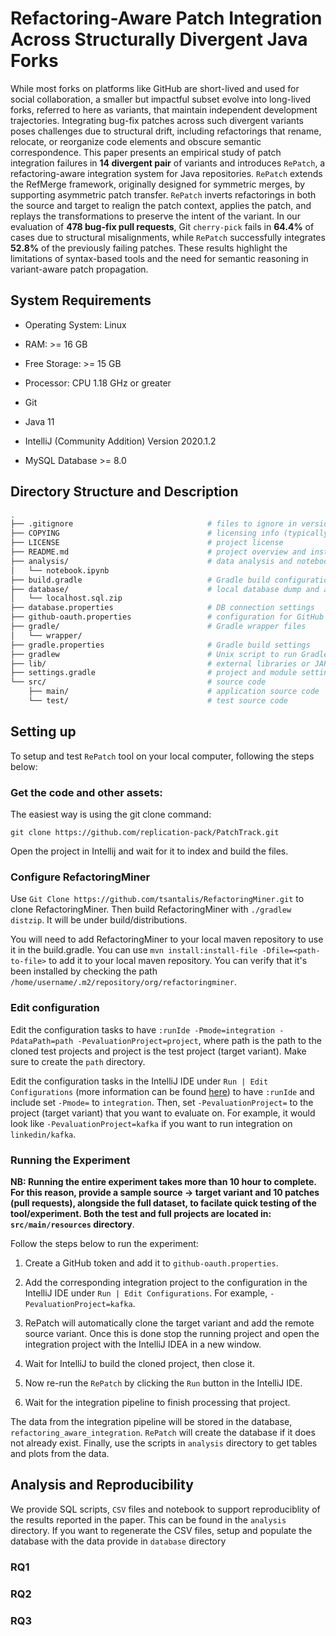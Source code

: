 # Refactoring-Aware Patch Integration Across Structurally Divergent Java Forks

While most forks on platforms like GitHub are short-lived and used for social collaboration, a smaller but impactful subset evolve into long-lived forks, referred to here as variants, that maintain independent development trajectories. Integrating bug-fix patches across such divergent variants poses challenges due to structural drift, including refactorings that rename, relocate, or reorganize code elements and obscure semantic correspondence. This paper presents an empirical study of patch integration failures in **14 divergent pair** of variants and introduces ``RePatch``, a refactoring-aware integration system for Java repositories. ``RePatch`` extends the RefMerge framework, originally designed for symmetric merges, by supporting asymmetric patch transfer. ``RePatch`` inverts refactorings in both the source and target to realign the patch context, applies the patch, and replays the transformations to preserve the intent of the variant. In our evaluation of **478 bug-fix pull requests**, Git ``cherry-pick`` fails in **64.4%** of cases due to structural misalignments, while ``RePatch`` successfully integrates **52.8%** of the previously failing patches. These results highlight the limitations of syntax-based tools and the need for semantic reasoning in variant-aware patch propagation.


## System Requirements
* Operating System: Linux
* RAM: >= 16 GB
* Free Storage: >= 15 GB
* Processor: CPU 1.18 GHz or greater

* Git
* Java 11
* IntelliJ (Community Addition) Version 2020.1.2
* MySQL Database >= 8.0

## Directory Structure and Description
```bash
.
├── .gitignore                              # files to ignore in version control
├── COPYING                                 # licensing info (typically GNU-style)
├── LICENSE                                 # project license 
├── README.md                               # project overview and instructions
├── analysis/                               # data analysis and notebooks
│   └── notebook.ipynb                      
├── build.gradle                            # Gradle build configuration
├── database/                               # local database dump and assets
│   └── localhost.sql.zip                   
├── database.properties                     # DB connection settings
├── github-oauth.properties                 # configuration for GitHub API access
├── gradle/                                 # Gradle wrapper files
│   └── wrapper/
├── gradle.properties                       # Gradle build settings
├── gradlew                                 # Unix script to run Gradle wrapper
├── lib/                                    # external libraries or JARS
├── settings.gradle                         # project and module settings
└── src/                                    # source code
    ├── main/                               # application source code
    └── test/                               # test source code
```

## Setting up
To setup and test ``RePatch`` tool on your local computer, following the steps below:

### Get the code and other assets:
The easiest way is using the git clone command:
```
git clone https://github.com/replication-pack/PatchTrack.git
```
Open the project in Intellij and wait for it to index and build the files. 

### Configure RefactoringMiner

Use `Git Clone https://github.com/tsantalis/RefactoringMiner.git` to clone RefactoringMiner. Then build RefactoringMiner with `./gradlew distzip`. It will be under build/distributions.

You will need to add RefactoringMiner to your local maven repository to use it in the build.gradle. You can use `mvn install:install-file -Dfile=<path-to-file>` to add it to your local maven repository. You can verify that it's been installed by checking the path `/home/username/.m2/repository/org/refactoringminer`.


### Edit configuration
Edit the configuration tasks to have `:runIde -Pmode=integration -PdataPath=path -PevaluationProject=project`, where path is the path to the cloned test projects and project is the test project (target variant). Make sure to create the `path` directory.

Edit the configuration tasks in the IntelliJ IDE under `Run | Edit Configurations` (more information can be found [here](https://www.jetbrains.com/help/idea/run-debug-configuration.html#create-permanent)) to have `:runIde` and include set `-Pmode=` to `integration`.
Then, set `-PevaluationProject=` to the project (target variant) that you want to evaluate on. For example,
it would look like `-PevaluationProject=kafka` if you want to run integration on `linkedin/kafka`.

### Running the Experiment
**NB: Running the entire experiment takes more than 10 hour to complete. For this reason, provide a sample source -> target variant and 10 patches (pull requests), alongside the full dataset, to facilate quick testing of the tool/experiment. Both the test and full projects are located in: `src/main/resources` directory**. 

Follow the steps below to run the experiment:

1. Create a GitHub token and add it to `github-oauth.properties`. 
   
2. Add the corresponding integration project to the configuration in the IntelliJ IDE under `Run | Edit Configurations`. For example, `-PevaluationProject=kafka`. 

3. RePatch will automatically clone the target variant and add the remote source variant. Once this is done stop the running project and open the integration project with the IntelliJ IDEA in a new window. 

4. Wait for IntelliJ to build the cloned project, then close it.

5. Now re-run the `RePatch` by clicking the `Run` button in the IntelliJ IDE.

6. Wait for the integration pipeline to finish processing that project.

The data from the integration pipeline will be stored in the database, `refactoring_aware_integration`. `RePatch` will create the database if it does not already exist. Finally, use the scripts in `analysis` directory to get tables and plots from the data.

## Analysis and Reproducibility
We provide SQL scripts, `CSV` files and notebook to support reproduciblity of the results reported in the paper. This can be found in the `analysis` directory. If you want to regenerate the CSV files, setup and populate the database with the data provide in `database` directory

### RQ1

### RQ2

### RQ3


